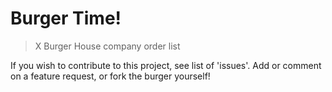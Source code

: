 Burger Time!
==========
> X Burger House company order list

If you wish to contribute to this project, see list of 'issues'. Add or comment on a feature request, or fork the burger yourself!
